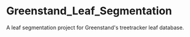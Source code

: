 # Greenstand_Leaf_Segmentation
A leaf segmentation project for Greenstand's treetracker leaf database.
